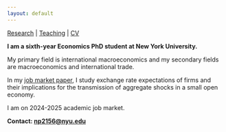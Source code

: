 ```yaml
---
layout: default
---
```


[Research](https://nadiapozdnyakova.github.io/research) | [Teaching](https://nadiapozdnyakova.github.io/teaching) | [CV](CV.pdf)

<b>I am a sixth-year Economics PhD student at New York University.</b>

My primary field is international macroeconomics and my secondary fields are macroeconomics and international trade.

In my [job market paper](jmp.pdf), I study exchange rate expectations of firms and their implications for the transmission of aggregate shocks in a small open economy.

I am on 2024-2025 academic job market.

<b>Contact: np2156@nyu.edu</b>
